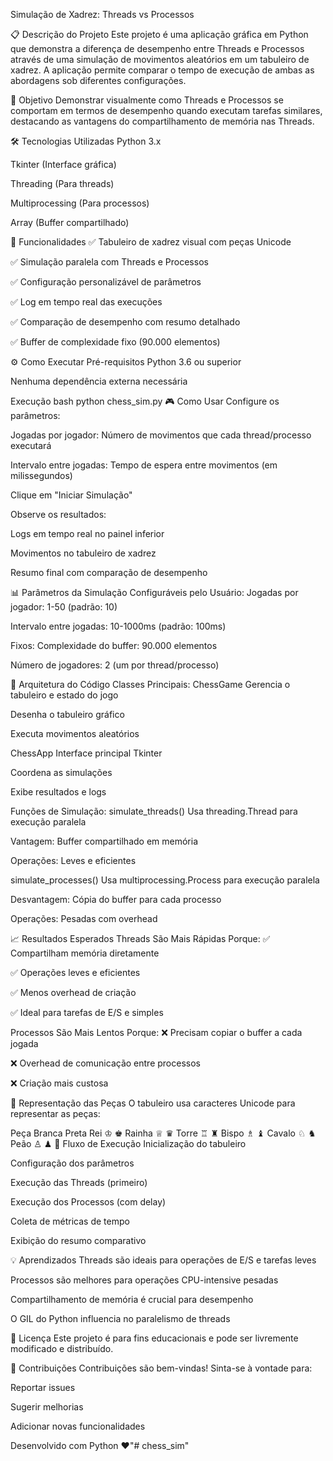 Simulação de Xadrez: Threads vs Processos

📋 Descrição do Projeto
Este projeto é uma aplicação gráfica em Python que demonstra a diferença de desempenho entre Threads e Processos através de uma simulação de movimentos aleatórios em um tabuleiro de xadrez. A aplicação permite comparar o tempo de execução de ambas as abordagens sob diferentes configurações.

🎯 Objetivo
Demonstrar visualmente como Threads e Processos se comportam em termos de desempenho quando executam tarefas similares, destacando as vantagens do compartilhamento de memória nas Threads.

🛠️ Tecnologias Utilizadas
Python 3.x

Tkinter (Interface gráfica)

Threading (Para threads)

Multiprocessing (Para processos)

Array (Buffer compartilhado)

🚀 Funcionalidades
✅ Tabuleiro de xadrez visual com peças Unicode

✅ Simulação paralela com Threads e Processos

✅ Configuração personalizável de parâmetros

✅ Log em tempo real das execuções

✅ Comparação de desempenho com resumo detalhado

✅ Buffer de complexidade fixo (90.000 elementos)

⚙️ Como Executar
Pré-requisitos
Python 3.6 ou superior

Nenhuma dependência externa necessária

Execução
bash
python chess_sim.py
🎮 Como Usar
Configure os parâmetros:

Jogadas por jogador: Número de movimentos que cada thread/processo executará

Intervalo entre jogadas: Tempo de espera entre movimentos (em milissegundos)

Clique em "Iniciar Simulação"

Observe os resultados:

Logs em tempo real no painel inferior

Movimentos no tabuleiro de xadrez

Resumo final com comparação de desempenho

📊 Parâmetros da Simulação
Configuráveis pelo Usuário:
Jogadas por jogador: 1-50 (padrão: 10)

Intervalo entre jogadas: 10-1000ms (padrão: 100ms)

Fixos:
Complexidade do buffer: 90.000 elementos

Número de jogadores: 2 (um por thread/processo)

🔧 Arquitetura do Código
Classes Principais:
ChessGame
Gerencia o tabuleiro e estado do jogo

Desenha o tabuleiro gráfico

Executa movimentos aleatórios

ChessApp
Interface principal Tkinter

Coordena as simulações

Exibe resultados e logs

Funções de Simulação:
simulate_threads()
Usa threading.Thread para execução paralela

Vantagem: Buffer compartilhado em memória

Operações: Leves e eficientes

simulate_processes()
Usa multiprocessing.Process para execução paralela

Desvantagem: Cópia do buffer para cada processo

Operações: Pesadas com overhead

📈 Resultados Esperados
Threads São Mais Rápidas Porque:
✅ Compartilham memória diretamente

✅ Operações leves e eficientes

✅ Menos overhead de criação

✅ Ideal para tarefas de E/S e simples

Processos São Mais Lentos Porque:
❌ Precisam copiar o buffer a cada jogada

❌ Overhead de comunicação entre processos

❌ Criação mais custosa

🎨 Representação das Peças
O tabuleiro usa caracteres Unicode para representar as peças:

Peça	Branca	Preta
Rei	♔	♚
Rainha	♕	♛
Torre	♖	♜
Bispo	♗	♝
Cavalo	♘	♞
Peão	♙	♟
🔄 Fluxo de Execução
Inicialização do tabuleiro

Configuração dos parâmetros

Execução das Threads (primeiro)

Execução dos Processos (com delay)

Coleta de métricas de tempo

Exibição do resumo comparativo

💡 Aprendizados
Threads são ideais para operações de E/S e tarefas leves

Processos são melhores para operações CPU-intensive pesadas

Compartilhamento de memória é crucial para desempenho

O GIL do Python influencia no paralelismo de threads

📝 Licença
Este projeto é para fins educacionais e pode ser livremente modificado e distribuído.

🤝 Contribuições
Contribuições são bem-vindas! Sinta-se à vontade para:

Reportar issues

Sugerir melhorias

Adicionar novas funcionalidades

Desenvolvido com Python ♥️"# chess_sim" 
